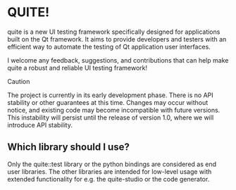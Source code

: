 # QUITE!

quite is a new UI testing framework specifically designed for applications built on the Qt framework. 
It aims to provide developers and testers with an efficient way to automate the testing of Qt application user interfaces.

I welcome any feedback, suggestions, and contributions that can help make quite a robust and reliable UI testing framework!

> [!CAUTION]
> The project is currently in its early development phase. 
> There is no API stability or other guarantees at this time. 
> Changes may occur without notice, and existing code may become incompatible with future versions. 
> This instability will persist until the release of version 1.0, where we will introduce API stability.


## Which library should I use? 

Only the quite::test library or the python bindings are considered as end user libraries. 
The other libraries are intended for low-level usage with extended functionality for e.g. the quite-studio or the code generator.
